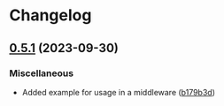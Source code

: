 # Changelog

## [0.5.1](https://github.com/cdriehuys/axum-jwks/compare/v0.5.0...v0.5.1) (2023-09-30)


### Miscellaneous

* Added example for usage in a middleware ([b179b3d](https://github.com/cdriehuys/axum-jwks/commit/b179b3d95973243ed21df941325e732406309cdd))
